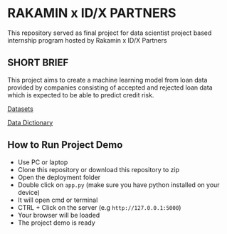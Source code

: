 # RAKAMIN x ID/X PARTNERS
This repository served as final project for data scientist project based internship program hosted by Rakamin x ID/X Partners

## SHORT BRIEF
This project aims to create a machine learning model from loan data provided by companies consisting of accepted and rejected loan data which is expected to be able to predict credit risk.

<a href="https://rakamin-lms.s3.ap-southeast-1.amazonaws.com/vix-assets/idx-partners/loan_data_2007_2014.csv">Datasets</a>

<a href="https://docs.google.com/spreadsheets/d/1iT1JNOBwU4l616_rnJpo0iny7blZvNBs/edit?usp=sharing&ouid=106453318899954059421&rtpof=true&sd=true">Data Dictionary</a>

## How to Run Project Demo
* Use PC or laptop
* Clone this repository or download this repository to zip
* Open the deployment folder
* Double click on `app.py` (make sure you have python installed on your device)
* It will open cmd or terminal
* CTRL + Click on the server (e.g `http://127.0.0.1:5000`)
* Your browser will be loaded
* The project demo is ready